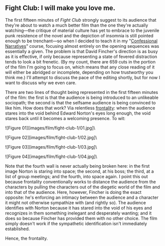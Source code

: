 ## Fight Club: I will make you love me.

The first fifteen minutes of *Fight Club* strongly suggest to its audience that they're about to watch a much better film than the one they're actually watching—the critique of material culture has yet to embrace to the juvenile punk resistence of the novel and the depiction of insomnia is still pointed enough to be trenchant—so when I decided to teach it in my "[Confessional Narratives](http://acephalous.typepad.com/acephalous/2010/07/fall-comics-courses-american-manga-and-coming-of-age.html)" course, focusing almost entirely on the opening sequences was essentially a given.  The problem is that David Fincher's direction is as busy as it is effective, if only because representing a state of fevered distraction tends to look a bit frenetic.  (By my count, there are 659 cuts in the portion of the film I'm going to focus on, which means that any close reading of it will either be abridged or incomplete, depending on how trustworthy you think me.)  I'll attempt to discuss the pace of the editing shortly, but for now I want to discuss why we even care.

There are two lines of thought being represented in the first fifteen minutes of the film: the first is that the audience is being introduced to an unlikeable sociopath; the second is that the selfsame audience is being convinced to like him.  How does that work?  Via relentless [frontality](http://classes.yale.edu/film-analysis/htmfiles/mise-en-scene.htm#54569): when the audience stares into the void behind Edward Norton's eyes long enough, the void stares back until it becomes a welcoming presence.  To wit:

![Figure 01][images/film/fight-club-1/01.jpg]\

![Figure 02][images/film/fight-club-1/02.jpg]\

![Figure 03][images/film/fight-club-1/03.jpg]\

![Figure 04][images/film/fight-club-1/04.jpg]\ 

Note that the fourth wall is never actually being broken here: in the first image Norton is staring into space; the second, at his boss; the third, at a list of group meetings; and the fourth, into space again.  I point this out because frontality conventionally works to distance the audience from the characters by pulling the characters out of the diegetic world of the film and into that of the audience.  Here, however, Fincher is doing the exact opposite: he's enforcing an intimacy between the audience and a character it might not otherwise sympathize with (and rightly so).  The audience identifies with Norton because it has stared into the void of his eyes and recognizes in them something inelegant and desperately wanting; and it does so because Fincher has provided them with no other choice.  The film simply doesn't work if the sympathetic identification isn't immediately established.

Hence, the frontality.
